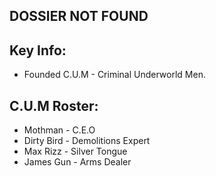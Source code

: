 ## 
## DOSSIER NOT FOUND

## Key Info:
- Founded C.U.M - Criminal Underworld Men.

## C.U.M Roster:
- Mothman - C.E.O
- Dirty Bird - Demolitions Expert
- Max Rizz - Silver Tongue
- James Gun - Arms Dealer